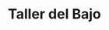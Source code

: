---
title: "Taller del Bajo"
url: /ciudad-autonoma-de-buenos-aires/taller-del-bajo-juramento/
shop: vidriería
---